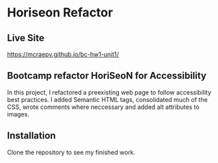 # Horiseon Refactor

## Live Site
https://mcraepv.github.io/bc-hw1-unit1/

## Bootcamp refactor HoriSeoN for Accessibility

In this project, I refactored a preexisting web page to follow accessibility best practices. I added Semantic HTML tags, consolidated much of the CSS, wrote comments where neccessary and added alt attributes to images.

## Installation

Clone the repository to see my finished work. 

